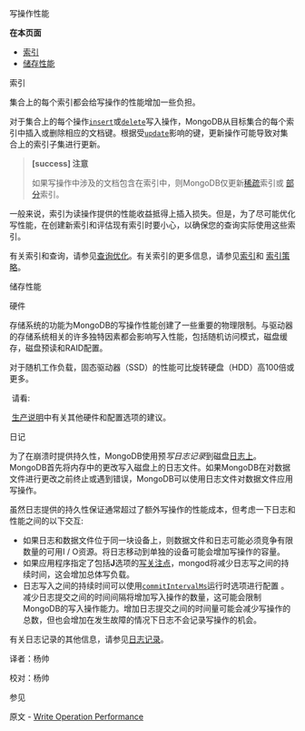  写操作性能

**在本页面**

- [索引](索引)
- [储存性能](储存)

 <span id="索引">索引</span>

集合上的每个索引都会给写操作的性能增加一些负担。

对于集合上的每个操作[`insert`](https://docs.mongodb.com/manual/reference/command/insert/dbcmd.insert)或[`delete`](https://docs.mongodb.com/manual/reference/command/delete/dbcmd.delete)写入操作，MongoDB从目标集合的每个索引中插入或删除相应的文档键。根据受[`update`](https://docs.mongodb.com/manual/reference/command/update/dbcmd.update)影响的键，更新操作可能导致对集合上的索引子集进行更新。

> **[success] 注意**
>
> 如果写操作中涉及的文档包含在索引中，则MongoDB仅更新[稀疏](https://docs.mongodb.com/manual/core/index-sparse/index-type-sparse)索引或 [部分](https://docs.mongodb.com/manual/core/index-partial/index-type-partial)索引。

一般来说，索引为读操作提供的性能收益抵得上插入损失。但是，为了尽可能优化写性能，在创建新索引和评估现有索引时要小心，以确保您的查询实际使用这些索引。

有关索引和查询，请参见[查询优化](https://docs.mongodb.com/manual/core/query-optimization/)。有关索引的更多信息，请参见[索引](https://docs.mongodb.com/manual/indexes/)和 [索引策略](https://docs.mongodb.com/manual/applications/indexes/)。

 <span id="储存">储存性能</span>

 硬件

存储系统的功能为MongoDB的写操作性能创建了一些重要的物理限制。与驱动器的存储系统相关的许多独特因素都会影响写入性能，包括随机访问模式，磁盘缓存，磁盘预读和RAID配置。

对于随机工作负载，固态驱动器（SSD）的性能可比旋转硬盘（HDD）高100倍或更多。

​	请看:

​	[生产说明](https://docs.mongodb.com/manual/administration/production-notes/)中有关其他硬件和配置选项的建议。

 日记

为了在崩溃时提供持久性，MongoDB使用预*写日志记录*到磁盘[日志上](https://docs.mongodb.com/manual/reference/glossary/term-journal)。MongoDB首先将内存中的更改写入磁盘上的日志文件。如果MongoDB在对数据文件进行更改之前终止或遇到错误，MongoDB可以使用日志文件对数据文件应用写操作。

虽然日志提供的持久性保证通常超过了额外写操作的性能成本，但考虑一下日志和性能之间的以下交互:

- 如果日志和数据文件位于同一块设备上，则数据文件和日志可能必须竞争有限数量的可用I / O资源。将日志移动到单独的设备可能会增加写操作的容量。
- 如果应用程序指定了包括**J**选项的[写关注点](https://docs.mongodb.com/manual/reference/write-concern/)，mongod将减少日志写之间的持续时间，这会增加总体写负载。
- 日志写入之间的持续时间可以使用[`commitIntervalMs`](https://docs.mongodb.com/manual/reference/configuration-options/storage.journal.commitIntervalMs)运行时选项进行配置 。减少日志提交之间的时间间隔将增加写入操作的数量，这可能会限制MongoDB的写入操作能力。增加日志提交之间的时间量可能会减少写操作的总数，但也会增加在发生故障的情况下日志不会记录写操作的机会。

有关日志记录的其他信息，请参见[日志记录](https://docs.mongodb.com/manual/core/journaling/)。



译者：杨帅

校对：杨帅

 参见

原文 - [Write Operation Performance]( https://docs.mongodb.com/manual/core/write-performance/ )

